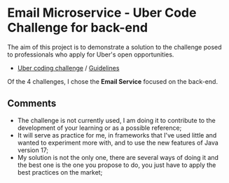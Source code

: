 # Email Microservice - Uber Code Challenge for back-end

The aim of this project is to demonstrate a solution to the challenge posed to professionals who apply for Uber's open opportunities.

- [Uber coding challenge](https://github.com/uber-archive/coding-challenge-tools/blob/master/README.md) / [Guidelines](https://github.com/uber-archive/coding-challenge-tools/blob/master/coding_challenge.md)

Of the 4 challenges, I chose the **Email Service** focused on the back-end.

## Comments

- The challenge is not currently used, I am doing it to contribute to the development of your learning or as a possible reference;
- It will serve as practice for me, in frameworks that I've used little and wanted to experiment more with, and to use the new features of Java version 17;
- My solution is not the only one, there are several ways of doing it and the best one is the one you propose to do, you just have to apply the best practices on the market;